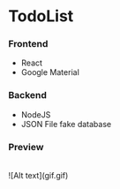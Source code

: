 # TodoList


### Frontend
- React
- Google Material

### Backend
- NodeJS
- JSON File fake database

### Preview
<br/>
![Alt text](gif.gif)
<br/>
